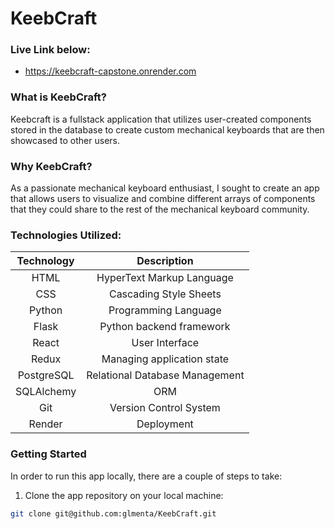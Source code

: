 # KeebCraft

### Live Link below:
- https://keebcraft-capstone.onrender.com


### What is KeebCraft?
Keebcraft is a fullstack application that utilizes user-created components stored in the database to create custom mechanical keyboards that are then showcased to other users. 

### Why KeebCraft?
As a passionate mechanical keyboard enthusiast, I sought to create an app that allows users to visualize and combine different arrays of components that they could share
to the rest of the mechanical keyboard community.

### Technologies Utilized:
| Technology      | Description                       |
|:---------------:|:---------------------------------:|
| HTML            | HyperText Markup Language         |
| CSS             | Cascading Style Sheets            |
| Python          | Programming Language              |
| Flask           | Python backend framework          |
| React           | User Interface                    |
| Redux           | Managing application state        |
| PostgreSQL      | Relational Database Management    |
| SQLAlchemy      | ORM                               |
| Git             | Version Control System            |
| Render          | Deployment                        |

### Getting Started
   In order to run this app locally, there are a couple of steps to take:
   
   1. Clone the app repository on your local machine:
   ```bash
   git clone git@github.com:glmenta/KeebCraft.git
   ```
